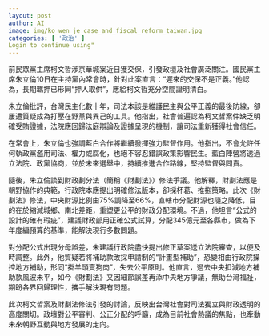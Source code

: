 ```yaml
---
layout: post
author: AI
image: img/ko_wen_je_case_and_fiscal_reform_taiwan.jpg
categories: [ '政治' ]
Login to continue using"
---
```

前民眾黨主席柯文哲涉京華城案近日獲交保，引發政壇及社會廣泛關注。國民黨主席朱立倫10日在主持黨內常會時，針對此案直言：“遲來的交保不是正義。”他認為，長期羈押已形同“押人取供”，應給柯文哲充分空間證明清白。

朱立倫批評，台灣民主化數十年，司法本該是維護民主與公平正義的最後防線，卻屢遭質疑成為打壓在野黨與異己的工具。他指出，社會普遍認為柯文哲案件缺乏明確受賄證據，法院應回歸法庭辯論及證據呈現的機制，讓司法重新獲得社會信任。

在常會上，朱立倫也強調藍白合作將繼續發揮強力監督作用。他指出，不會允許任何執政黨濫用司法、權力或腐化，也絕不容忍錯誤政策影響民生。藍白陣營將透過立法院、政黨協商，並於未來選舉中，持續推進合作路線，堅持監督與問責。

隨後，朱立倫談到財政劃分法（簡稱《財劃法》）修法爭議。他解釋，財劃法應是朝野協作的典範，行政院本應提出明確修法版本，卻採杯葛、推拖策略。此次《財劃法》修法，中央財源比例由75%調降至66%，直轄市分配財源也隨之降低，目的在於縮減城鄉、南北差距，重塑更公平的財政分配環境。不過，他坦言“公式的設計的確有瑕疵”，建議財政部用正確公式試算，分配345億元至各縣市，做為下年度編預算的基準，能解決現行多數問題。

對分配公式出現分母誤差，朱建議行政院盡快提出修正草案送立法院審查，以便及時調整。此外，他質疑若將補助款改採申請制的“計畫型補助”，恐變相由行政院操控地方補助，形同“掛羊頭賣狗肉”，失去公平原則。他直言，過去中央扣減地方補助款風波未平，如今《財劃法》又因細節誤差再添中央地方爭議，無助台灣福祉，期盼各界回歸理性，攜手解決現有問題。

此次柯文哲案及財劃法修法引發的討論，反映出台灣社會對司法獨立與財政透明的高度關切。政壇對公平審判、公正分配的呼籲，成為目前社會熱議的焦點，也牽動未來朝野互動與地方發展的走向。